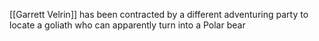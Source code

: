 [[Garrett Velrin]] has been contracted by a different adventuring party to locate a goliath who can apparently turn into a Polar bear



